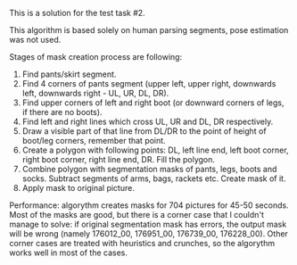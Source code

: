 This is a solution for the test task #2.

This algorithm is based solely on human parsing segments, pose estimation was not used. 

Stages of mask creation process are following:
1. Find pants/skirt segment.
2. Find 4 corners of pants segment (upper left, upper right, downwards left, downwards right - UL, UR, DL, DR).
3. Find upper corners of left and right boot (or downward corners of legs, if there are no boots).
4. Find left and right lines which cross UL, UR and DL, DR respectively. 
5. Draw a visible part of that line from DL/DR to the point of height of boot/leg corners, remember that point.
6. Create a polygon with following points: DL, left line end, left boot corner, right boot corner, right line end, DR. Fill the polygon.
7. Combine polygon with segmentation masks of pants, legs, boots and socks. Subtract segments of arms, bags, rackets etc. Create mask of it.
8. Apply mask to original picture.

Performance: algorythm creates masks for 704 pictures for 45-50 seconds. Most of the masks are good, but there is a corner case that I couldn't manage to solve: 
if original segmentation mask has errors, the output mask will be wrong (namely 176012_00, 176951_00, 176739_00, 176228_00). Other corner cases are treated with 
heuristics and crunches, so the algorythm works well in most of the cases.
